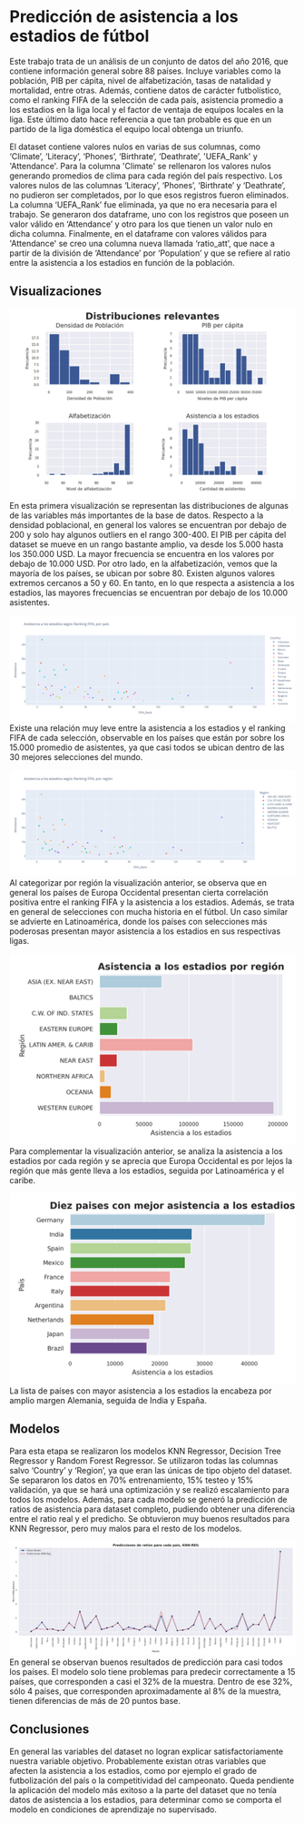 # Predicción de asistencia a los estadios de fútbol
Este trabajo trata de un análisis de un conjunto de datos del año 2016, que contiene información general sobre 88 países. Incluye variables como la población, PIB per cápita, nivel de alfabetización, tasas de natalidad y mortalidad, entre otras. Además, contiene datos de carácter futbolístico, como el ranking FIFA de la selección de cada país, asistencia promedio a los estadios en la liga local y el factor de ventaja de equipos locales en la liga. Este último dato hace referencia a que tan probable es que en un partido de la liga doméstica el equipo local obtenga un triunfo.

El dataset contiene valores nulos en varias de sus columnas, como ‘Climate’, ‘Literacy’, ‘Phones’, ‘Birthrate’, ‘Deathrate’, 'UEFA_Rank' y 'Attendance'. 
Para la columna 'Climate' se rellenaron los valores nulos generando promedios de clima para cada región del país respectivo. Los valores nulos de las columnas ‘Literacy’, ‘Phones’, ‘Birthrate’ y ‘Deathrate’, no pudieron ser completados, por lo que esos registros fueron eliminados. La columna ‘UEFA_Rank’ fue eliminada, ya que no era necesaria para el trabajo.
Se generaron dos dataframe, uno con los registros que poseen un valor válido en ‘Attendance’ y otro para los que tienen un valor nulo en dicha columna.
Finalmente, en el dataframe con valores válidos para 'Attendance' se creo una columna nueva llamada ‘ratio_att’, que nace a partir de la división de ‘Attendance’ por ‘Population’ y que se refiere al ratio entre la asistencia a los estadios en función de la población.

## Visualizaciones
![Image](https://github.com/DanielRios1/stadium-attendance/blob/main/dist_relev.png)
En esta primera visualización se representan las distribuciones de algunas de las variables más importantes de la base de datos.
Respecto a la densidad poblacional, en general los valores se encuentran por debajo de 200 y solo hay algunos outliers en el rango 300-400.
El PIB per cápita del dataset se mueve en un rango bastante amplio, va desde los 5.000 hasta los 350.000 USD. La mayor frecuencia se encuentra en los valores por debajo de 10.000 USD.
Por otro lado, en la alfabetización, vemos que la mayoría de los países, se ubican por sobre 80. Existen algunos valores extremos cercanos a 50 y 60.
En tanto, en lo que respecta a asistencia a los estadios, las mayores frecuencias se encuentran por debajo de los 10.000 asistentes.

![Image](https://github.com/DanielRios1/stadium-attendance/blob/main/asistvsfifa-pais%20(2).png)
Existe una relación muy leve entre la asistencia a los estadios y el ranking FIFA de cada selección, observable en los países que están por sobre los 15.000 promedio de asistentes, ya que casi todos se ubican dentro de las 30 mejores selecciones del mundo.

![Image](https://github.com/DanielRios1/stadium-attendance/blob/main/asistvsfifa-region.png)
Al categorizar por región la visualización anterior, se observa que en general los países de Europa Occidental presentan cierta correlación positiva entre el ranking FIFA y la asistencia a los estadios. Además, se trata en general de selecciones con mucha historia en el fútbol.
Un caso similar se advierte en Latinoamérica, donde los países con selecciones más poderosas presentan mayor asistencia a los estadios en sus respectivas ligas.

![Image](https://github.com/DanielRios1/stadium-attendance/blob/main/asistxregion%20(1).png)
Para complementar la visualización anterior, se analiza la asistencia a los estadios por cada región y se aprecia que Europa Occidental es por lejos la región que más gente lleva a los estadios, seguida por Latinoamérica y el caribe.

![Image](https://github.com/DanielRios1/stadium-attendance/blob/main/asistxpais%20(1).png)
La lista de países con mayor asistencia a los estadios la encabeza por amplio margen Alemania, seguida de India y España.

## Modelos
Para esta etapa se realizaron los modelos KNN Regressor, Decision Tree Regressor y Random Forest Regressor.
Se utilizaron todas las columnas salvo ‘Country’ y ‘Region’, ya que eran las únicas de tipo objeto del dataset.
Se separaron los datos en 70% entrenamiento, 15% testeo y 15% validación, ya que se hará una optimización y se realizó escalamiento para todos los modelos.
Además, para cada modelo se generó la predicción de ratios de asistencia para dataset completo, pudiendo obtener una diferencia entre el ratio real y el predicho.
Se obtuvieron muy buenos resultados para KNN Regressor, pero muy malos para el resto de los modelos.

![Image](https://github.com/DanielRios1/stadium-attendance/blob/main/predict-knn%20(1).png)
En general se observan buenos resultados de predicción para casi todos los países. El modelo solo tiene problemas para predecir correctamente a 15 países, que corresponden a casi el 32% de la muestra. Dentro de ese 32%, sólo 4 países, que corresponden aproximadamente al 8% de la muestra, tienen diferencias de más de 20 puntos base.

## Conclusiones
En general las variables del dataset no logran explicar satisfactoriamente nuestra variable objetivo. Probablemente existan otras variables que afecten la asistencia a los estadios, como por ejemplo el grado de futbolización del país o la competitividad del campeonato.
Queda pendiente la aplicación del modelo más exitoso a la parte del dataset que no tenía datos de asistencia a los estadios, para determinar como se comporta el modelo en condiciones de aprendizaje no supervisado.


















